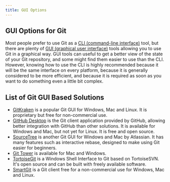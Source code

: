 ```yaml
---
title: GUI Options
---
```


## GUI Options for Git

Most people prefer to use Git as a [CLI (command-line interface)](https://en.wikipedia.org/wiki/Command-line_interface) tool, but there are plenty of [GUI (graphical user interface)](https://en.wikipedia.org/wiki/Graphical_user_interface) tools allowing you to use Git in a graphical way. GUI tools can useful to get a better view of the state of your Git repository, and some might find them easier to use than the CLI. However, knowing how to use the CLI is highly recommended because it will be the same interface on every platform, because it is generally considered to be more efficient, and because it is required as soon as you want to do something even a little bit complex.

## List of Git GUI Based Solutions
* [GitKraken](https://www.gitkraken.com) is a popular Git GUI for Windows, Mac and Linux. It is proprietary but free for non-commercial use.
* [GitHub Desktop](https://desktop.github.com/) is the Git client application provided by GitHub, allowing better integration with GitHub than other solutions. It is available for Windows and Mac, but not yet for Linux. It is free and open source.
* [SourceTree](https://www.sourcetreeapp.com/) is another Git GUI for Windows and Mac by Atlassian. It has many features such as interactive rebase, designed to make using Git easier for beginners.
* [Git Tower](https://www.git-tower.com/mac/) is available for Mac and Windows.
* [TortoiseGit](https://tortoisegit.org/) is a Windows Shell Interface to Git based on TortoiseSVN. It's open source and can be built with freely available software.
* [SmartGit](https://www.syntevo.com/smartgit/) is a Git client free for a non-commercial use for Windows, Mac and Linux.
